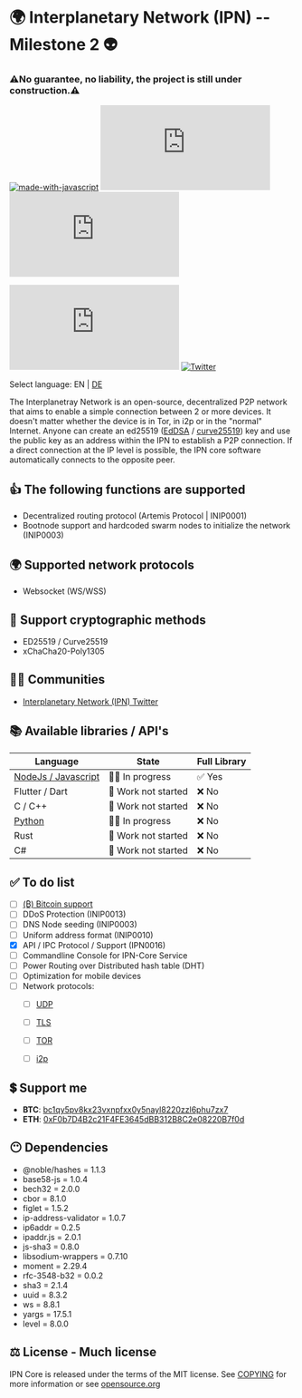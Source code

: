 # 🌍 **Interplanetary Network (IPN) -- Milestone 2** 👽

### ⚠️No guarantee, no liability, the project is still under construction.⚠️


[![made-with-javascript](https://img.shields.io/badge/Made%20with-JavaScript-1f425f.svg)](https://www.javascript.com)
[![GitHub branches](https://badgen.net/github/branches/Naereen/Strapdown.js)](https://github.com/ipnsoftwares/ipncore)
[![GitHub commits](https://badgen.net/github/commits/Naereen/Strapdown.js)](https://github.com/ipnsoftwares/ipncorecommit/)

[![GitHub license](https://badgen.net/github/license/Naereen/Strapdown.js)](https://github.com/ipnsoftwares/ipncore/LICENSE)
[![Twitter](https://badgen.net/badge/icon/twitter?icon=twitter&label)](https://twitter.com/fluffelpuffcode)



Select language: EN | [DE](./README_eu_DE.md)

The Interplanetray Network is an open-source, decentralized P2P network that aims to enable a simple connection between 2 or more devices. It doesn't matter whether the device is in Tor, in i2p or in the "normal" Internet. Anyone can create an ed25519 ([EdDSA](https://en.wikipedia.org/wiki/EdDSA) / [curve25519](https://en.wikipedia.org/wiki/Curve25519)) key and use the public key as an address within the IPN to establish a P2P connection. If a direct connection at the IP level is possible, the IPN core software automatically connects to the opposite peer.


## 👍 **The following functions are supported**
- Decentralized routing protocol (Artemis Protocol | INIP0001)
- Bootnode support and hardcoded swarm nodes to initialize the network (INIP0003)


## 🌍 **Supported network protocols**
- Websocket (WS/WSS)


## 🔐 **Support cryptographic methods**
- ED25519 / Curve25519
- xChaCha20-Poly1305


## 🚀🍾 **Communities** 
* [Interplanetary Network (IPN) Twitter](https://twitter.com/fluffelpuffcode)


## 📚 **Available libraries / API's**
| Language                                                       | State               | Full Library |
| ---                                                            | ---                 | ---          |
| [NodeJs / Javascript](https://github.com/ipnsoftwares/ipncore) | 👩‍💻 In progress      |     ✅ Yes    |
| Flutter / Dart                                                 | 🚫 Work not started |     ❌ No     |
| C / C++                                                        | 🚫 Work not started |     ❌ No     |
| [Python](https://github.com/ipnsoftwares/ipnpylib)             | 👩‍💻 In progress      |     ❌ No     |
| Rust                                                           | 🚫 Work not started |     ❌ No     |
| C#                                                             | 🚫 Work not started |     ❌ No     |


## ✅ **To do list**
- [ ] [(₿) Bitcoin support](https://en.bitcoin.it/wiki/Main_Page)
- [ ] DDoS Protection (INIP0013)
- [ ] DNS Node seeding (INIP0003)
- [ ] Uniform address format (INIP0010)
- [x] API / IPC Protocol / Support (IPN0016)
- [ ] Commandline Console for IPN-Core Service
- [ ] Power Routing over Distributed hash table (DHT)
- [ ] Optimization for mobile devices
- [ ] Network protocols:
  - [ ] [UDP](https://en.wikipedia.org/wiki/User_Datagram_Protocol)
  - [ ] [TLS](https://en.wikipedia.org/wiki/Transport_Layer_Security)
  - [ ] [TOR](https://en.wikipedia.org/wiki/Tor_(network))
  - [ ] [i2p](https://en.wikipedia.org/wiki/I2P)


## 💲 **Support me**
- **BTC**: [bc1qy5pv8kx23vxnpfxx0y5nayl8220zzl6phu7zx7](https://www.blockchain.com/btc/address/bc1qy5pv8kx23vxnpfxx0y5nayl8220zzl6phu7zx7)
- **ETH**: [0xF0b7D4B2c21F4FE3645dBB312B8C2e08220B7f0d](https://etherscan.io/address/0xF0b7D4B2c21F4FE3645dBB312B8C2e08220B7f0d)


## 😶 **Dependencies**
- @noble/hashes = 1.1.3
- base58-js = 1.0.4
- bech32 = 2.0.0
- cbor = 8.1.0
- figlet = 1.5.2
- ip-address-validator = 1.0.7
- ip6addr = 0.2.5
- ipaddr.js = 2.0.1
- js-sha3 = 0.8.0
- libsodium-wrappers = 0.7.10
- moment = 2.29.4
- rfc-3548-b32 = 0.0.2
- sha3 = 2.1.4
- uuid = 8.3.2
- ws = 8.8.1
- yargs = 17.5.1
- level = 8.0.0

## ⚖️ **License - Much license**
IPN Core is released under the terms of the MIT license. See
[COPYING](COPYING) for more information or see
[opensource.org](https://opensource.org/licenses/MIT)
